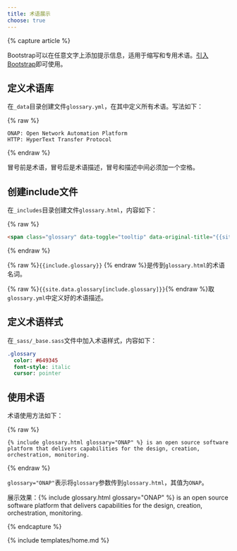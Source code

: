 ```yaml
---
title: 术语展示
choose: true
---
```


{% capture article %}

Bootstrap可以在任意文字上添加提示信息，适用于缩写和专用术语。[引入Bootstrap](icons.html#引入bootstrap)即可使用。

## 定义术语库

在`_data`目录创建文件`glossary.yml`，在其中定义所有术语。写法如下：

{% raw %}
```liquid
ONAP: Open Network Automation Platform
HTTP: HyperText Transfer Protocol
```
{% endraw %}

冒号前是术语，冒号后是术语描述，冒号和描述中间必须加一个空格。

## 创建include文件

在`_includes`目录创建文件`glossary.html`，内容如下：

{% raw %}
```html
<span class="glossary" data-toggle="tooltip" data-original-title="{{site.data.glossary[include.glossary]}}">{{include.glossary}}</span>
```
{% endraw %}

{% raw %}`{{include.glossary}}` {% endraw %}是传到`glossary.html`的术语名词。

{% raw %}`{{site.data.glossary[include.glossary]}}`{% endraw %}取`glossary.yml`中定义好的术语描述。

## 定义术语样式

在`_sass/_base.sass`文件中加入术语样式，内容如下：

```sass
.glossary
  color: #649345
  font-style: italic
  cursor: pointer
```
## 使用术语

术语使用方法如下：

{% raw %}
```liquid
{% include glossary.html glossary="ONAP" %} is an open source software platform that delivers capabilities for the design, creation, orchestration, monitoring.
```
{% endraw %}

`glossary="ONAP"`表示将`glossary`参数传到`glossary.html`，其值为`ONAP`。

展示效果：{% include glossary.html glossary="ONAP" %} is an open source software platform that delivers capabilities for the design, creation, orchestration, monitoring.




{% endcapture %}

{% include templates/home.md %}
